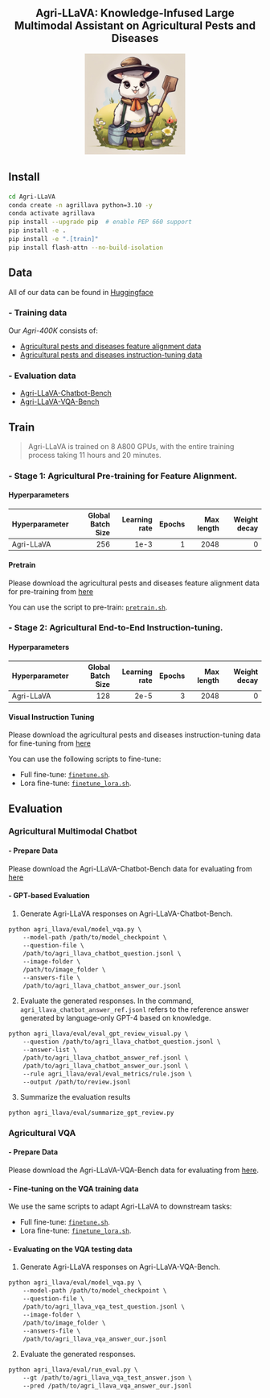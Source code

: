 
<h2 align="center"> Agri-LLaVA: Knowledge-Infused Large Multimodal Assistant on Agricultural Pests and Diseases</a></h2>
<p align="center">
    <img src="assets\Agri_LLaVA_logo.png" width="200" style="margin-bottom: 0.2;"/>
<p>



## Install
```bash
cd Agri-LLaVA
conda create -n agrillava python=3.10 -y
conda activate agrillava
pip install --upgrade pip  # enable PEP 660 support
pip install -e .
pip install -e ".[train]"
pip install flash-attn --no-build-isolation
```

## Data
All of our data can be found in [Huggingface](https://huggingface.co/Agri-LLaVA-Anonymous)

### - Training data

Our *Agri-400K* consists of:

- [Agricultural pests and diseases feature alignment data](https://huggingface.co/datasets/Agri-LLaVA-Anonymous/Agricultural_pests_and_diseases_feature_alignment_data)
- [Agricultural pests and diseases instruction-tuning data](https://huggingface.co/datasets/Agri-LLaVA-Anonymous/Agricultural_pests_and_diseases_instruction_tuning_data)

### - Evaluation data

- [Agri-LLaVA-Chatbot-Bench](https://huggingface.co/datasets/Agri-LLaVA-Anonymous/Agri_LLaVA_Chatbot_Bench)
- [Agri-LLaVA-VQA-Bench](https://huggingface.co/datasets/Agri-LLaVA-Anonymous/Agri_LLaVA_VQA_Bench)
  

## Train
> Agri-LLaVA is trained on 8 A800 GPUs, with the entire training process taking 11 hours and 20 minutes.

### - Stage 1: Agricultural Pre-training for Feature Alignment.

#### Hyperparameters
| Hyperparameter | Global Batch Size | Learning rate | Epochs | Max length | Weight decay |
| --- | ---: | ---: | ---: | ---: | ---: |
| Agri-LLaVA | 256 | 1e-3 | 1 | 2048 | 0 |

#### Pretrain

Please download the agricultural pests and diseases feature alignment data for pre-training from [here](https://huggingface.co/datasets/Agri-LLaVA-Anonymous/Agricultural_pests_and_diseases_feature_alignment_data)

You can use the script to pre-train: [`pretrain.sh`](scripts/pretrain.sh).

### - Stage 2: Agricultural End-to-End Instruction-tuning.

#### Hyperparameters
| Hyperparameter | Global Batch Size | Learning rate | Epochs | Max length | Weight decay |
| --- | ---: | ---: | ---: | ---: | ---: |
| Agri-LLaVA | 128 | 2e-5 | 3 | 2048 | 0 |

#### Visual Instruction Tuning

Please download the agricultural pests and diseases instruction-tuning data for fine-tuning from [here](https://huggingface.co/datasets/Agri-LLaVA-Anonymous/Agricultural_pests_and_diseases_instruction_tuning_data)

You can use the following scripts to fine-tune: 
- Full fine-tune: [`finetune.sh`](scripts/finetune.sh).
- Lora fine-tune: [`finetune_lora.sh`](scripts/finetune_lora.sh).

## Evaluation

### Agricultural Multimodal Chatbot

#### - Prepare Data

Please download the Agri-LLaVA-Chatbot-Bench data for evaluating from [here](https://huggingface.co/datasets/Agri-LLaVA-Anonymous/Agri_LLaVA_Chatbot_Bench)

#### - GPT-based Evaluation

1. Generate Agri-LLaVA responses on Agri-LLaVA-Chatbot-Bench.

```Shell
python agri_llava/eval/model_vqa.py \
    --model-path /path/to/model_checkpoint \
    --question-file \
    /path/to/agri_llava_chatbot_question.jsonl \
    --image-folder \
    /path/to/image_folder \
    --answers-file \
    /path/to/agri_llava_chatbot_answer_our.jsonl
```

2. Evaluate the generated responses. In the command, `agri_llava_chatbot_answer_ref.jsonl` refers to the reference answer generated by language-only GPT-4 based on knowledge.

```Shell
python agri_llava/eval/eval_gpt_review_visual.py \
    --question /path/to/agri_llava_chatbot_question.jsonl \
    --answer-list \
    /path/to/agri_llava_chatbot_answer_ref.jsonl \
    /path/to/agri_llava_chatbot_answer_our.jsonl \
    --rule agri_llava/eval/eval_metrics/rule.json \
    --output /path/to/review.jsonl
```

3. Summarize the evaluation results

```Shell
python agri_llava/eval/summarize_gpt_review.py
```

### Agricultural VQA

#### - Prepare Data

Please download the Agri-LLaVA-VQA-Bench data for evaluating from [here](https://huggingface.co/datasets/Agri-LLaVA-Anonymous/Agri_LLaVA_VQA_Bench).

#### - Fine-tuning on the VQA training data

We use the same scripts to adapt Agri-LLaVA to downstream tasks:
- Full fine-tune: [`finetune.sh`](scripts/finetune.sh).
- Lora fine-tune: [`finetune_lora.sh`](scripts/finetune_lora.sh).

#### - Evaluating on the VQA testing data

1. Generate Agri-LLaVA responses on Agri-LLaVA-VQA-Bench.

```Shell
python agri_llava/eval/model_vqa.py \
    --model-path /path/to/model_checkpoint \
    --question-file \
    /path/to/agri_llava_vqa_test_question.jsonl \
    --image-folder \
    /path/to/image_folder \
    --answers-file \
    /path/to/agri_llava_vqa_answer_our.jsonl
```

2. Evaluate the generated responses.

```Shell
python agri_llava/eval/run_eval.py \
    --gt /path/to/agri_llava_vqa_test_answer.json \
    --pred /path/to/agri_llava_vqa_answer_our.jsonl
```
